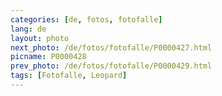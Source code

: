 ```yaml
---
categories: [de, fotos, fotofalle]
lang: de
layout: photo
next_photo: /de/fotos/fotofalle/P0000427.html
picname: P0000428
prev_photo: /de/fotos/fotofalle/P0000429.html
tags: [Fotofalle, Leopard]
---
```

